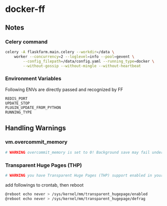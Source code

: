 # docker-ff

## Notes

### Celery command

```bash
celery -A flaskfarm.main.celery --workdir=/data \
    worker --concurrency=2 --loglevel=info --pool=gevent \
        --config_filepath=/data/config.yaml --running_type=docker \
        --without-gossip --without-mingle --without-heartbeat
```

### Environment Variables

Following ENVs are directly passed and recognized by FF

```bash
REDIS_PORT
UPDATE_STOP
PLUGIN_UPDATE_FROM_PYTHON
RUNNING_TYPE
```

## Handling Warnings

### vm.overcommit_memory

```bash
# WARNING overcommit_memory is set to 0! Background save may fail under low memory condition. To fix this issue add 'vm.overcommit_memory = 1' to /etc/sysctl.conf and then reboot or run the command 'sysctl vm.overcommit_memory=1' for this to take effect.
```

### Transparent Huge Pages (THP)

```bash
# WARNING you have Transparent Huge Pages (THP) support enabled in your kernel. This will create latency and memory usage issues with Redis. To fix this issue run the command 'echo never > /sys/kernel/mm/transparent_hugepage/enabled' as root, and add it to your /etc/rc.local in order to retain the setting after a reboot. Redis must be restarted after THP is disabled.
```

add followings to crontab, then reboot

```bash
@reboot echo never > /sys/kernel/mm/transparent_hugepage/enabled
@reboot echo never > /sys/kernel/mm/transparent_hugepage/defrag
```
